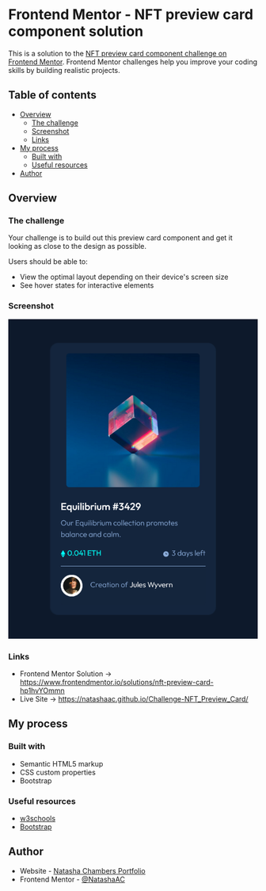 # Frontend Mentor - NFT preview card component solution

This is a solution to the [NFT preview card component challenge on Frontend Mentor](https://www.frontendmentor.io/challenges/nft-preview-card-component-SbdUL_w0U). Frontend Mentor challenges help you improve your coding skills by building realistic projects. 

## Table of contents

- [Overview](#overview)
  - [The challenge](#the-challenge)
  - [Screenshot](#screenshot)
  - [Links](#links)
- [My process](#my-process)
  - [Built with](#built-with)
  - [Useful resources](#useful-resources)
- [Author](#author)

## Overview

### The challenge

Your challenge is to build out this preview card component and get it looking as close to the design as possible.

Users should be able to:

- View the optimal layout depending on their device's screen size
- See hover states for interactive elements

### Screenshot

![](./design/live_site.png)

### Links

- Frontend Mentor Solution -> https://www.frontendmentor.io/solutions/nft-preview-card-hp1hvYOmmn
- Live Site -> https://natashaac.github.io/Challenge-NFT_Preview_Card/

## My process

### Built with

- Semantic HTML5 markup
- CSS custom properties
- Bootstrap

### Useful resources

- [w3schools](https://www.w3schools.com)
- [Bootstrap](https://getbootstrap.com/docs/5.3/components/card/)

## Author

- Website - [Natasha Chambers Portfolio](https://natashaagathachambers.com/)
- Frontend Mentor - [@NatashaAC](https://www.frontendmentor.io/profile/NatashaAC)
